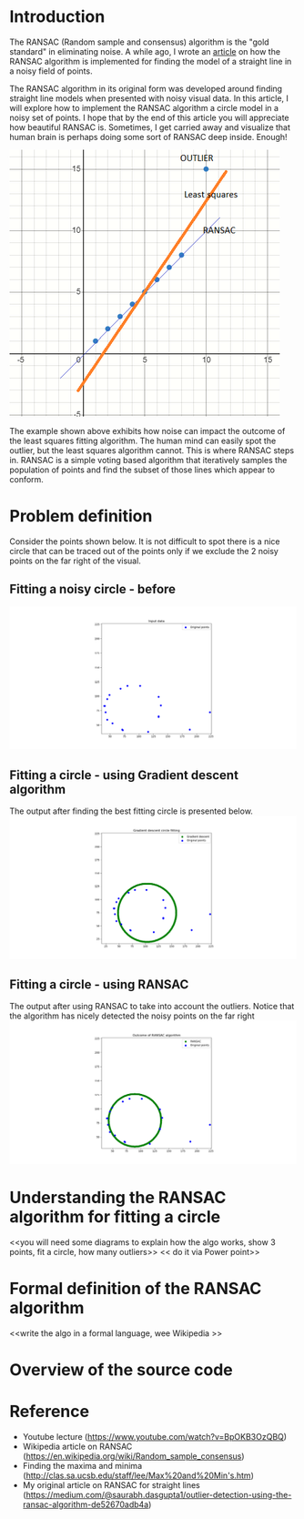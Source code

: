 # Introduction

The RANSAC (Random sample and consensus) algorithm is the "gold standard" in eliminating noise. A while ago, I wrote an [article](https://medium.com/@saurabh.dasgupta1/outlier-detection-using-the-ransac-algorithm-de52670adb4a)  on how the RANSAC algorithm is implemented for finding the model of a straight line in a noisy field of points. 

The RANSAC algorithm in its original form was developed around finding straight line models when presented with noisy visual data. In this article, I will explore how to implement the RANSAC algorithm a circle model in a noisy set of points. I hope that by the end of this article you will appreciate how beautiful RANSAC is. Sometimes, I get carried away and visualize that human brain is perhaps doing some sort of RANSAC deep inside. Enough!


<img src="circle-images/HumanMind_StraightLine_Ransac.png" />

The example shown above exhibits how noise can impact the outcome of the least squares fitting algorithm. The human mind can easily spot the outlier, but the least squares algorithm cannot. This is where RANSAC steps in. RANSAC is a simple voting based algorithm that iteratively samples the population of points and find the subset of those lines which appear to conform.


# Problem definition

Consider the points shown below. It is not difficult to spot there is a nice circle that can be traced out of the points only if we exclude the 2 noisy points on the far right of the visual.

## Fitting a noisy circle - before
<img src="circle-images/Simple.png" />

## Fitting a circle - using Gradient descent algorithm
The output after finding the best fitting circle is presented below.
<img src="circle-images/Simple_After_GradientDescent.png" />

## Fitting a circle -  using RANSAC
The output after using RANSAC to take into account the outliers. Notice that the algorithm has nicely detected the noisy points on the far right
<img src="circle-images/Simple_After_Ransac.png" />


# Understanding the RANSAC algorithm for fitting a circle

<<you will need some diagrams to explain how the algo works, show 3 points, fit a circle, how many outliers>>
<< do it via Power point>>
# Formal definition of the RANSAC algorithm
<<write the algo in a formal language, wee Wikipedia >>

# Overview of the source code



# Reference
- Youtube lecture (https://www.youtube.com/watch?v=BpOKB3OzQBQ)
- Wikipedia article on RANSAC (https://en.wikipedia.org/wiki/Random_sample_consensus)
- Finding the maxima and minima (http://clas.sa.ucsb.edu/staff/lee/Max%20and%20Min's.htm)
- My original article on RANSAC for straight lines (https://medium.com/@saurabh.dasgupta1/outlier-detection-using-the-ransac-algorithm-de52670adb4a)




